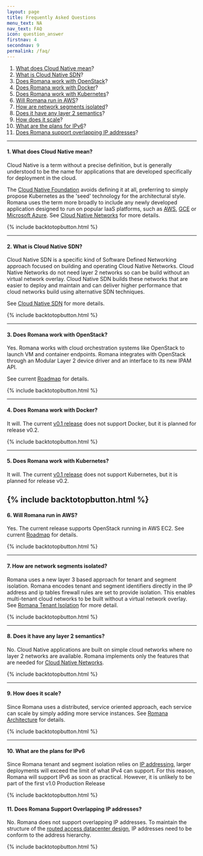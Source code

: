 ```yaml
---
layout: page
title: Frequently Asked Questions
menu_text: NA
nav_text: FAQ
icon: question_answer
firstnav: 4
secondnav: 9
permalink: /faq/
---
```


1. [What does Cloud Native mean](#what-does-cloud-native-mean)?
2. [What is Cloud Native SDN](#what-is-cloud-native-sdn)?
3. [Does Romana work with OpenStack](#does-romana-work-with-openstack)?
4. [Does Romana work with Docker](#does-romana-work-with-docker)?
5. [Does Romana work with Kubernetes](#does-romana-work-with-kubernetes)?
6. [Will Romana run in AWS](#will-romana-run-in-aws)?
7. [How are network segments isolated](#how-are-network-segments-isolated)?
8. [Does it have any layer 2 semantics](#does-it-have-any-layer-2-semantics)?
9. [How does it scale](#how-does-it-scale)?
10. [What are the plans for IPv6](#what-are-the-plans-for-ipv6)?
11. [Does Romana support overlapping IP addresses](#does-romana-support-overlapping-ip-addresses)?

---

#### 1. What does Cloud Native mean?

Cloud Native is a term without a precise definition, but is generally understood to be the name for applications that are developed specifically for deployment in the cloud. 

The [Cloud Native Foundation](https://cncf.io/) avoids defining it at all, preferring to simply propose Kubernetes as the 'seed' technology for the architectural style. Romana uses the term more broadly to include any newly developed application designed to run on popular IaaS platforms, such as [AWS]( http://aws.amazon.com/), [GCE]( https://cloud.google.com/compute/) or [Microsoft Azure](https://azure.microsoft.com/en-us/).  See [Cloud Native Networks](/cloud/cloud_native_networks/) for more details.

{% include backtotopbutton.html %}

---

#### 2. What is Cloud Native SDN?

Cloud Native SDN is a specific kind of Software Defined Networking approach focused on building and operating Cloud Native Networks. Cloud Native Networks do not need layer 2 networks so can be build without an virtual network overlay. Cloud Native SDN builds these networks that are easier to deploy and maintain and can deliver higher performance that cloud networks build using alternative SDN techniques. 

See [Cloud Native SDN](cloud/cloud_native_snd) for more details.

{% include backtotopbutton.html %}

---

#### 3. Does Romana work with OpenStack?

Yes. Romana works with cloud orchestration systems like OpenStack to launch VM and container endpoints. Romana integrates with OpenStack through an Modular Layer 2 device driver and an interface to its new IPAM API.

See current [Roadmap](/roadmap/) for details.


{% include backtotopbutton.html %}

---

#### 4. Does Romana work with Docker?

It will. The current [v0.1 release](/roadmap/) does not support Docker, but it is planned for release v0.2.

{% include backtotopbutton.html %}

---

#### 5. Does Romana work with Kubernetes?

It will. The current [v0.1 release](/roadmap/) does not support Kubernetes, but it is planned for release v0.2.

{% include backtotopbutton.html %}
---

#### 6. Will Romana run in AWS?

Yes. The current release supports OpenStack running in AWS EC2. See current [Roadmap](/roadmap/) for details.

{% include backtotopbutton.html %}

---

#### 7. How are network segments isolated?

Romana uses a new layer 3 based approach for tenant and segment isolation. Romana encodes tenant and segment identifiers directly in the IP address and ip tables firewall rules are set to provide isolation. This enables multi-tenant cloud networks to be built without a virtual network overlay. See [Romana Tenant Isolation](/how/romana_details/#romana-tenant-isolation) for  more detail.

{% include backtotopbutton.html %}

---

#### 8. Does it have any layer 2 semantics?

No. Cloud Native applications are built on simple cloud networks where no layer 2 networks are available. Romana implements only the features that are needed for [Cloud Native Networks](/how/cloud_native_networks/).

{% include backtotopbutton.html %}

---

#### 9. How does it scale?

Since Romana uses a distributed, service oriented approach, each service can scale by simply adding more service instances. See [Romana Architecture](/how/romana_arch/) for details.

{% include backtotopbutton.html %}

---

#### 10. What are the plans for IPv6

Since Romana tenant and segment isolation relies on [IP addressing](/how/romana_details/#romana-tenant-isolation), larger deployments will exceed the limit of what IPv4 can support.  For this reason, Romana will support IPv6 as soon as practical. However, it is unlikely to be part of the first v1.0 Production Release 
 
{% include backtotopbutton.html %}

#### 11. Does Romana Support Overlapping IP addresses?

No. Romana does not support overlapping IP addresses. To maintain the structure of the [routed access datacenter design](/how/background/#routed-access-datacenter/), IP addresses need to be conform to the address hierarchy.
  
{% include backtotopbutton.html %}





